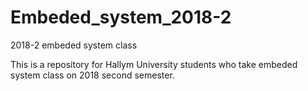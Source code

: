 # Embeded_system_2018-2
2018-2 embeded system class

This is a repository for Hallym University students who take embeded system class on 2018 second semester.
